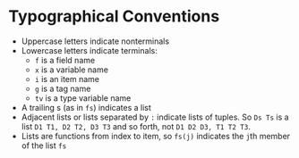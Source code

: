 # Typographical Conventions #

- Uppercase letters indicate nonterminals
- Lowercase letters indicate terminals:
  - `f` is a field name
  - `x` is a variable name
  - `i` is an item name
  - `g` is a tag name
  - `tv` is a type variable name
- A trailing s (as in `fs`) indicates a list
- Adjacent lists or lists separated by `:` indicate lists of tuples.
  So `Ds Ts` is a list `D1 T1, D2 T2, D3 T3` and so forth, not `D1 D2
  D3, T1 T2 T3`.
- Lists are functions from index to item, so `fs(j)` indicates the 
  `j`th member of the list `fs`

